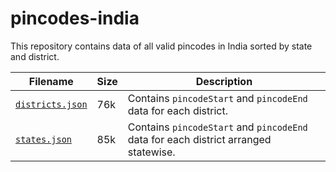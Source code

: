 
# pincodes-india

This repository contains data of all valid pincodes in India sorted by state and district.

| Filename | Size | Description |
| --- | --- | --- |
| [`districts.json`](https://github.com/iaseth/pincodes-india/blob/master/districts.json) | 76k | Contains `pincodeStart` and `pincodeEnd` data for each district. |
| [`states.json`](https://github.com/iaseth/pincodes-india/blob/master/states.json) | 85k | Contains `pincodeStart` and `pincodeEnd` data for each district arranged statewise. |

